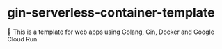 # gin-serverless-container-template
🚀 This is a template for web apps using Golang, Gin, Docker and  Google Cloud Run
